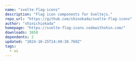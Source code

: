 ```yaml
---
name: "svelte-flag-icons"
description: "Flag icon components for Sveltejs."
repo_url: "https://github.com/shinokada/svelte-flag-icons"
author: "shinichiokada"
homepage: "https://svelte-flag-icons.codewithshin.com/"
downloads: 3650
dependents: 2
updated: "2024-10-25T14:49:30.769Z"
tags: 
  - ui
---
```

